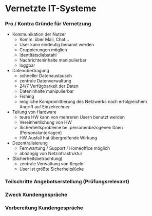 # Vernetzte IT-Systeme

### Pro / Kontra Gründe für Vernetzung
- Kommunikation der Nutzer
	+ Komm. über Mail, Chat...
	+ User kann eindeutig benannt werden
	+ Gruppierungen möglich
	- Identitätsdiebstahl
	- Nachrichteninhalte manipulierbar
	- loggbar
- Datenübertragung
	+ schneller Datenaustausch
	+ zentrale Datenverwaltung
	+ 24/7 Verfügbarkeit der Daten
	- Dateninhalte manipulierbar
	- Fishing
	- mögliche Kompromittierung des Netzwerks nach erfolgreichem Angriff auf Einzelrechner
- Teilung von Hardware
	+ teure HW kann von mehreren Usern benutzt werden
	+ Vereinheitlichung von HW
	- Sicherheitsprobleme bei personenbezogenen Daen (Personalunterlagen)
	- HW Ausfall hat übergreifende Wirkung
- Dezentralisierung
	+ Fernwartung / Support / Homeoffice möglich
	- abhängig von Netzinfrastruktur
- (Sicherheitsbetrachtung)
	+ zentrale Verwaltung von Regeln
	- User ist größte Sicherheitslücke

### Teilschritte Angebotserstellung (Prüfungsrelevant)

### Zweck Kundengespräche

### Vorbereitung Kundengespräche
